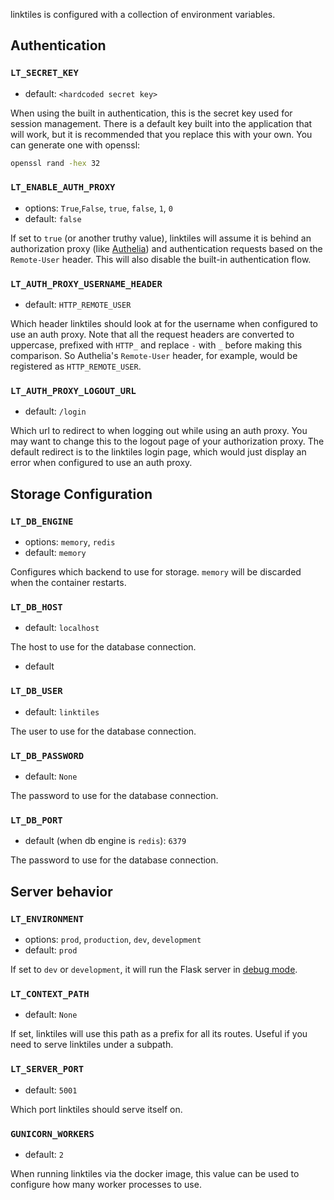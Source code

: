 linktiles is configured with a collection of environment variables. 

## Authentication

### `LT_SECRET_KEY`

- default: `<hardcoded secret key>`

When using the built in authentication, this is the secret key used for session management. There is a default key built into the application that will work, but it is recommended that you replace this with your own. You can generate one with openssl:

```sh
openssl rand -hex 32
```

### `LT_ENABLE_AUTH_PROXY`

- options: `True`,`False`, `true`, `false`, `1`, `0`
- default: `false`

If set to `true` (or another truthy value), linktiles will assume it is behind an authorization proxy (like [Authelia](https://www.authelia.com/)) and authentication requests based on the `Remote-User` header. This will also disable the built-in authentication flow.

### `LT_AUTH_PROXY_USERNAME_HEADER`

- default: `HTTP_REMOTE_USER`

Which header linktiles should look at for the username when configured to use an auth proxy. Note that all the request headers are converted to uppercase, prefixed with `HTTP_` and replace `-` with `_` before making this comparison. So Authelia's `Remote-User` header, for example, would be registered as `HTTP_REMOTE_USER`.

### `LT_AUTH_PROXY_LOGOUT_URL`

- default: `/login`

Which url to redirect to when logging out while using an auth proxy. You may want to change this to the logout page of your authorization proxy. The default redirect is to the linktiles login page, which would just display an error when configured to use an auth proxy.

## Storage Configuration

### `LT_DB_ENGINE`

- options: `memory`, `redis`
- default: `memory`

Configures which backend to use for storage. `memory` will be discarded when the container restarts.

### `LT_DB_HOST`

- default: `localhost`

The host to use for the database connection.

- default 

### `LT_DB_USER`

- default: `linktiles`

The user to use for the database connection.

### `LT_DB_PASSWORD`

- default: `None`

The password to use for the database connection.

### `LT_DB_PORT`

- default (when db engine is `redis`): `6379`

The password to use for the database connection.

## Server behavior

### `LT_ENVIRONMENT`

- options: `prod`, `production`, `dev`, `development`
- default: `prod`

If set to `dev` or `development`, it will run the Flask server in [debug mode](https://flask.palletsprojects.com/en/stable/quickstart/#debug-mode).

### `LT_CONTEXT_PATH`

- default: `None`

If set, linktiles will use this path as a prefix for all its routes. Useful if you need to serve linktiles under a subpath.

### `LT_SERVER_PORT`

- default: `5001`

Which port linktiles should serve itself on.

### `GUNICORN_WORKERS`

- default: `2`

When running linktiles via the docker image, this value can be used to configure how many worker processes to use.
